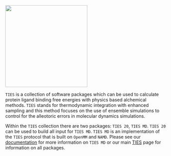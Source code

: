<img src="https://github.com/adw62/TIES_MD/blob/master/TIES_MD/doc/source/_static/images/TIES_logov2.png" width="256">

`TIES` is a collection of software packages which can be used to calculate protein ligand binding free energies with physics based alchemical methods. `TIES` stands for thermodynamic integration with enhanced sampling and this method focuses on the use of ensemble simulations to control for the alleotoric errors in molecular dynamics simulations.

Within the `TIES` collection there are two packages: `TIES 20`, `TIES MD`. `TIES 20` can be used to build all input for `TIES MD`. `TIES MD` is an implementation of the `TIES` protocol that is built on `OpenMM` and `NAMD`. Please see our [documentation](https://adw62.github.io/TIES_MD/) for more information on `TIES MD` or our main [TIES](http://www.ties-service.org/) page for information on all packages.

